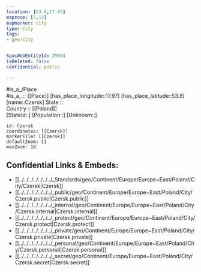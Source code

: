 ```yaml
---
location: [53.8,17.97] 
mapzoom: [7,12] 
mapmarker: city 
type: City
tags:
- geo/City


SpocWebEntityId: 29694
isDeleted: false
confidential: public

---
```

#is_a_/Place  
#is_a_ :: [[Place]] 
[has_place_longitude::17.97] 
[has_place_latitude::53.8] 
[name::Czersk] 
State ::  
Country :: [[Poland]]  
[StateId::] 
[Population::] 
[Unknown::] 


```leaflet
id: Czersk
coordinates: [[Czersk]] 
markerFile: [[Czersk]] 
defaultZoom: 11 
maxZoom: 18
```


## Confidential Links & Embeds: 
- [[../../../../../../../_Standards/geo/Continent/Europe/Europe~East/Poland/City/Czersk|Czersk]] 
- [[../../../../../../../_public/geo/Continent/Europe/Europe~East/Poland/City/Czersk.public|Czersk.public]] 
- [[../../../../../../../_internal/geo/Continent/Europe/Europe~East/Poland/City/Czersk.internal|Czersk.internal]] 
- [[../../../../../../../_protect/geo/Continent/Europe/Europe~East/Poland/City/Czersk.protect|Czersk.protect]] 
- [[../../../../../../../_private/geo/Continent/Europe/Europe~East/Poland/City/Czersk.private|Czersk.private]] 
- [[../../../../../../../_personal/geo/Continent/Europe/Europe~East/Poland/City/Czersk.personal|Czersk.personal]] 
- [[../../../../../../../_secret/geo/Continent/Europe/Europe~East/Poland/City/Czersk.secret|Czersk.secret]] 
